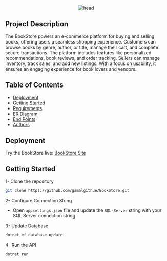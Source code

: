 <p align="center">
    <img src="https://readme-typing-svg.herokuapp.com?font=Fira+Code&weight=900&size=34&pause=1000&center=true&width=435&lines=BookStore" alt="head" />
</p>

## Project Description
The BookStore powers an e-commerce platform for buying and selling books, offering users a seamless shopping experience. Customers can browse books by genre, author, or title, manage their cart, and complete secure transactions. The platform includes features like personalized recommendations, book reviews, and order tracking. Sellers can manage inventory, track sales, and add new listings. With a focus on usability, it ensures an engaging experience for book lovers and vendors.
<br />

## Table of Contents

* [Deployment](#deployment)
* [Getting Started](#getting-started)
* [Requirements](#requirements)
* [ER Diagram](https://github.com/user-attachments/assets/b927bcee-5f7d-42bd-a369-c74c5a772a98)
* [End Points](https://github.com/Y-Baker/alx-airbnb-project-documentation/blob/main/user-stories/README.md)
* [Authors](#authors-black_nib)
## Deployment
Try the BookStore live: [BookStore Site](https://bulkywebstore.runasp.net/)

## Getting Started

1- Clone the repository
```bash
git clone https://github.com/gamalgithue/BookStore.git
```

2- Configure Connection String
- Open `appsettings.json` file and update the `SQL-Server` string with your SQL Server connection string.

3- Update Database
```bash
dotnet ef database update
```
4- Run the API
```bash
dotnet run
```

